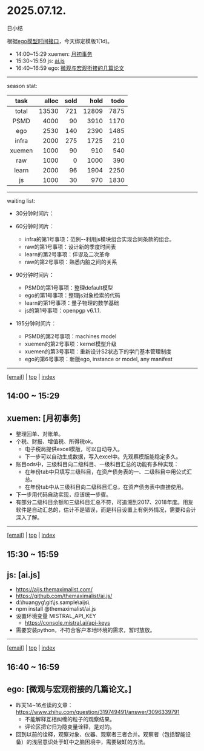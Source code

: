 # 2025.07.12.
日小结

<a id="top"></a>
根据[ego模型时间接口](https://gitee.com/hyg/blog/blob/master/timeflow.md)，今天绑定模版1(1d)。

<a id="index"></a>
- 14:00~15:29	xuemen: [月初事务](#20250712140000)
- 15:30~15:59	js: [ai.js](#20250712153000)
- 16:40~16:59	ego: [微观与宏观衔接的几篇论文](#20250712164000)

---
season stat:

| task | alloc | sold | hold | todo |
| :---: | ---: | ---: | ---: | ---: |
| total | 13530 | 721 | 12809 | 7875 |
| PSMD | 4000 | 90 | 3910 | 1170 |
| ego | 2530 | 140 | 2390 | 1485 |
| infra | 2000 | 275 | 1725 | 210 |
| xuemen | 1000 | 90 | 910 | 540 |
| raw | 1000 | 0 | 1000 | 390 |
| learn | 2000 | 96 | 1904 | 2250 |
| js | 1000 | 30 | 970 | 1830 |

---
waiting list:


- 30分钟时间片：

- 60分钟时间片：
  - infra的第1号事项：范例--利用js模块组合实现合同条款的组合。
  - raw的第1号事项：设计新的季度时间表
  - learn的第2号事项：佯谬及二次革命
  - raw的第2号事项：熟悉内脏之间的关系

- 90分钟时间片：
  - PSMD的第1号事项：整理default模型
  - ego的第1号事项：整理js对象检索的代码
  - learn的第1号事项：量子物理的数学基础
  - js的第1号事项：openpgp v6.1.1.

- 195分钟时间片：
  - PSMD的第2号事项：machines model
  - xuemen的第2号事项：kernel模型升级
  - xuemen的第3号事项：重新设计S2状态下的学门基本管理制度
  - ego的第6号事项：新版ego, instance or model, any manifest

---
<a href="mailto:huangyg@mars22.com?subject=关于2025.07.12.[月初事务]任务&body=日期: 2025.07.12.%0D%0A序号: 5%0D%0A手稿:../../draft/2025/20250712.01.md%0D%0A---请勿修改邮件主题及以上内容 从下一行开始写您的想法---%0D%0A">[email]</a> | [top](#top) | [index](#index)
<a id="20250712140000"></a>
## 14:00 ~ 15:29
## xuemen: [月初事务]

- 整理回单、对账单。
- 个税、财报、增值税、所得税ok。
	- 电子税局提供excel模版，可以自动导入。
	- 下一步可以自动生成数据，写入excel中。先观察模版能稳定多久。
- 账目ods中，三级科目向二级科目、一级科目汇总的功能有多种实现：
	- 在年份tab中只填写三级科目，在资产债务表的一、二级科目中用公式汇总。
	- 在年份tab中从三级科目向二级科目汇总，在资产债务表中直接使用。
- 下一步用代码自动实现，应该统一步骤。
- 有部分二级科目余额和三级科目汇总不符，可追溯到2017、2018年度。用友软件是自动汇总的，估计不是错误，而是科目设置上有例外情况，需要和会计深入了解。

---
<a href="mailto:huangyg@mars22.com?subject=关于2025.07.12.[ai.js]任务&body=日期: 2025.07.12.%0D%0A序号: 6%0D%0A手稿:../../draft/2025/20250712.02.md%0D%0A---请勿修改邮件主题及以上内容 从下一行开始写您的想法---%0D%0A">[email]</a> | [top](#top) | [index](#index)
<a id="20250712153000"></a>
## 15:30 ~ 15:59
## js: [ai.js]

- https://aijs.themaximalist.com/
- https://github.com/themaximalist/ai.js/
- d:\huangyg\git\js.sample\aijs\
- npm install @themaximalist/ai.js
- 设置环境变量 MISTRAL_API_KEY
	- https://console.mistral.ai/api-keys
- 需要安装python，不符合客户本地环境的需求，暂时放放。

---
<a href="mailto:huangyg@mars22.com?subject=关于2025.07.12.[微观与宏观衔接的几篇论文]任务&body=日期: 2025.07.12.%0D%0A序号: 7%0D%0A手稿:../../draft/2025/20250712.a.md%0D%0A---请勿修改邮件主题及以上内容 从下一行开始写您的想法---%0D%0A">[email]</a> | [top](#top) | [index](#index)
<a id="20250712164000"></a>
## 16:40 ~ 16:59
## ego: [微观与宏观衔接的几篇论文。]

- 昨天14~16点读的文章：https://www.zhihu.com/question/319749491/answer/3096339791
	- 不能解释互相纠缠的粒子的观察结果。
	- 评论区把它归为隐变量诠释，是对的。
- 回到以前的诠释，观察对象、仪器、观察者三者合并。观察者（包括智能设备）的浅层意识处于缸中之脑困境中，需要破缸的方法。

